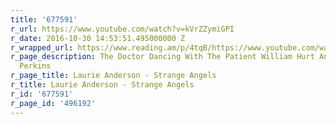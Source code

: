 ```yaml
---
title: '677591'
r_url: https://www.youtube.com/watch?v=kVrZZymiGPI
r_date: 2016-10-30 14:53:51.495000000 Z
r_wrapped_url: https://www.reading.am/p/4tqB/https://www.youtube.com/watch?v=kVrZZymiGPI
r_page_description: The Doctor Dancing With The Patient William Hurt And Elizabeth
  Perkins
r_page_title: Laurie Anderson - Strange Angels
r_title: Laurie Anderson - Strange Angels
r_id: '677591'
r_page_id: '496192'
---
```


